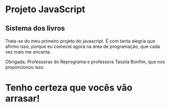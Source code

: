 # Projeto JavaScript

## Sistema dos livros

####

Trata-se do meu primeiro projeto do javascript.
É com tanta alegria que afirmo isso, porque eu comecei agora na área de programação, que
cada vez mais me encanta.

Obrigada, Professoras do Reprograma e professora Tassila Bonfim, que nos proporcionou isso.

# Tenho certeza que vocês vão arrasar!
